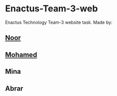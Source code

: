 # Enactus-Team-3-web
Enactus Technology Team-3 website task.
Made by:

## [Noor](https://www.facebook.com/profile.php?id=100011367532538)

## [Mohamed](https://twitter.com/0xMohomiester) 

## Mina

## Abrar
